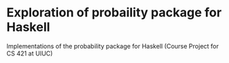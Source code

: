 # Exploration of probaility package for Haskell
Implementations of the probability package for Haskell (Course Project for CS 421 at UIUC)  
